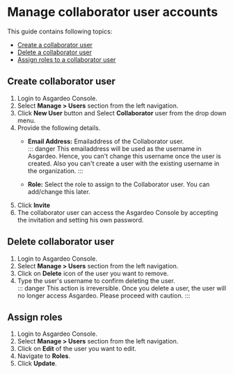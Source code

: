# Manage collaborator user accounts

This guide contains following topics:
- [Create a collaborator user](#create-collaborator-user)
- [Delete a collaborator user](#delete-collaborator-user)
- [Assign roles to a collaborator user](#assign-roles)

## Create collaborator user
1. Login to Asgardeo Console. 
2. Select **Manage > Users** section from the left navigation.
4. Click  **New User** button and Select **Collaborator** user from the drop down menu.
5. Provide the following details.
    - **Email Address:** Emailaddress of the Collaborator user.<br>
        ::: danger
        This emailaddress will be used as the username in Asgardeo. Hence, you can't change this username once the user is created. Also you can't create a user with the existing username in the organization.
        :::
           
    - **Role:** Select the role to assign to the Collaborator user. You can add/change this later.   
6. Click **Invite**
7. The collaborator user can access the Asgardeo Console by accepting the invitation and setting his own password.


## Delete collaborator user

1. Login to Asgardeo Console. 
2. Select **Manage > Users** section from the left navigation.
3. Click on **Delete** icon of the user you want to remove.
4. Type the user's username to confirm deleting the user.     
     ::: danger
     This action is irreversible. Once you delete a user, the user will no longer access Asgardeo. Please proceed with caution.
     :::
     
## Assign roles
1. Login to Asgardeo Console. 
2. Select **Manage > Users** section from the left navigation.
3. Click on **Edit** of the user you want to edit.
4. Navigate to **Roles**.
5. Click **Update**.
